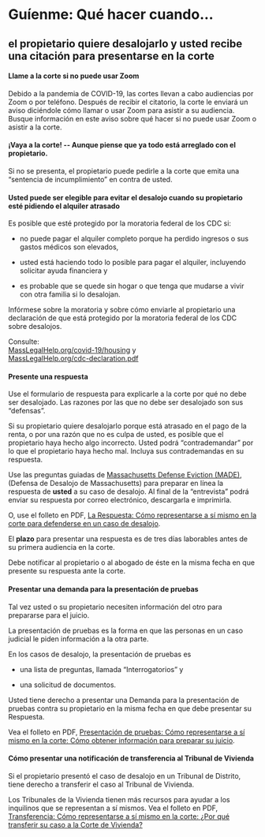 ﻿# Guíenme: Qué hacer cuando...

## el propietario quiere desalojarlo y usted recibe una citación para presentarse en la corte

#### Llame a la corte si no puede usar Zoom

Debido a la pandemia de COVID-19, las cortes llevan a cabo audiencias por Zoom o por teléfono. Después de recibir el citatorio, la corte le enviará un aviso diciéndole cómo llamar o usar Zoom para asistir a su audiencia. Busque información en este aviso sobre qué hacer si no puede usar Zoom o asistir a la corte.

#### ¡Vaya a la corte! -- Aunque piense que ya todo está arreglado con el propietario.

Si no se presenta, el propietario puede pedirle a la corte que emita una “sentencia de incumplimiento” en contra de usted.

#### Usted puede ser elegible para evitar el desalojo cuando su propietario esté pidiendo el alquiler atrasado

Es posible que esté protegido por la moratoria federal de los CDC si:

- no puede pagar el alquiler completo porque ha perdido ingresos o sus gastos médicos son elevados, 

- usted está haciendo todo lo posible para pagar el alquiler, incluyendo solicitar ayuda financiera y

- es probable que se quede sin hogar o que tenga que mudarse a vivir con otra familia si lo desalojan.

Infórmese sobre la moratoria y sobre cómo enviarle al propietario una declaración de que está protegido por la moratoria federal de los CDC sobre desalojos.

Consulte:  
[MassLegalHelp.org/covid-19/housing](https://www.masslegalhelp.org/covid-19/housing) y  
[MassLegalHelp.org/cdc-declaration.pdf](https://MassLegalHelp.org/cdc-declaration.pdf)

#### Presente una respuesta

Use el formulario de respuesta para explicarle a la corte por qué no debe ser desalojado. Las razones por las que no debe ser desalojado son sus “defensas”.

Si su propietario quiere desalojarlo porque está atrasado en el pago de la renta, o por una razón que no es culpa de usted, es posible que el propietario haya hecho algo incorrecto. Usted podrá “contrademandar” por lo que el propietario haya hecho mal. Incluya sus contrademandas en su respuesta.

Use las preguntas guiadas de [Massachusetts Defense Eviction (MADE)](https://www.masslegalhelp.org/made), (Defensa de Desalojo de Massachusetts) para preparar en línea  la respuesta de **usted** a su caso de desalojo. Al final de la “entrevista” podrá enviar su respuesta por correo electrónico, descargarla e imprimirla.

O, use el folleto en PDF, [La Respuesta: ](https://www.masslegalhelp.org/housing/lt1-booklet-3-answer.pdf)[ ](https://www.masslegalhelp.org/housing/lt1-booklet-3-answer.pdf)[Cómo representarse a sí mismo en la corte para defenderse en un caso de desalojo](https://www.masslegalhelp.org/housing/lt1-booklet-3-answer.pdf).

El **plazo** para presentar una respuesta es de tres días laborables antes de su primera audiencia en la corte.

Debe notificar al propietario o al abogado de éste en la misma fecha en que presente su respuesta ante la corte.

#### Presentar una demanda para la presentación de pruebas

Tal vez usted o su propietario necesiten información del otro para prepararse para el juicio.

La presentación de pruebas es la forma en que las personas en un caso judicial le piden información a la otra parte.

En los casos de desalojo, la presentación de pruebas es

- una lista de preguntas, llamada “Interrogatorios” y

- una solicitud de documentos.

Usted tiene derecho a presentar una Demanda para la presentación de pruebas contra su propietario en la misma fecha en que debe presentar su Respuesta.

Vea el folleto en PDF, [Presentación de pruebas:](https://www.masslegalhelp.org/housing/lt1-booklet-4-discovery.pdf)[ ](https://www.masslegalhelp.org/housing/lt1-booklet-4-discovery.pdf)[Cómo representarse a sí mismo en la corte:](https://www.masslegalhelp.org/housing/lt1-booklet-4-discovery.pdf)[ ](https://www.masslegalhelp.org/housing/lt1-booklet-4-discovery.pdf)[Cómo obtener información para preparar su juicio](https://www.masslegalhelp.org/housing/lt1-booklet-4-discovery.pdf).

#### Cómo presentar una notificación de transferencia al Tribunal de Vivienda

Si el propietario presentó el caso de desalojo en un Tribunal de Distrito, tiene derecho a transferir el caso al Tribunal de Vivienda.

Los Tribunales de la Vivienda tienen más recursos para ayudar a los inquilinos que se representan a sí mismos. Vea el folleto en PDF, [Transferencia:](https://www.masslegalhelp.org/housing/lt1-booklet-5-transfer.pdf)[ ](https://www.masslegalhelp.org/housing/lt1-booklet-5-transfer.pdf)[Cómo representarse a sí mismo en la corte:](https://www.masslegalhelp.org/housing/lt1-booklet-5-transfer.pdf)[ ](https://www.masslegalhelp.org/housing/lt1-booklet-5-transfer.pdf)[¿Por qué transferir su caso a la Corte de Vivienda?](https://www.masslegalhelp.org/housing/lt1-booklet-5-transfer.pdf)
